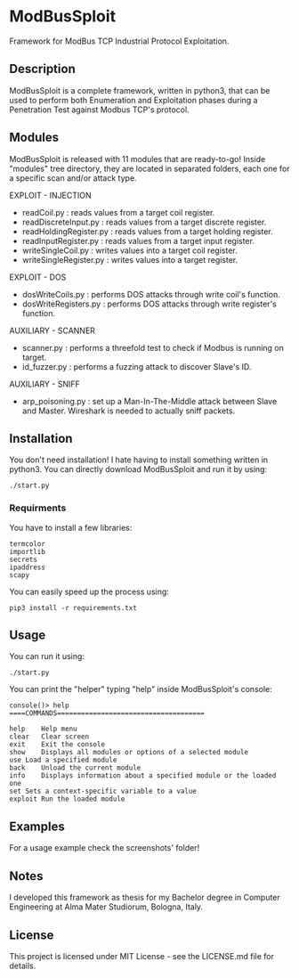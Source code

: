 # ModBusSploit
Framework for ModBus TCP Industrial Protocol Exploitation.

## Description
ModBusSploit is a complete framework, written in python3, that can be used to perform both Enumeration and Exploitation phases during a Penetration Test against Modbus TCP's protocol.


## Modules
ModBusSploit is released with 11 modules that are ready-to-go!
Inside "modules" tree directory, they are located in separated folders, each one for a specific scan and/or attack type.

EXPLOIT - INJECTION
* readCoil.py : reads values from a target coil register.
* readDiscreteInput.py : reads values from a target discrete register.
* readHoldingRegister.py : reads values from a target holding register.  
* readInputRegister.py : reads values from a target input register.
* writeSingleCoil.py : writes values into a target coil register.
* writeSingleRegister.py : writes values into a target register.

EXPLOIT - DOS
* dosWriteCoils.py : performs DOS attacks through write coil's function.
* dosWriteRegisters.py : performs DOS attacks through write register's function.

AUXILIARY - SCANNER
* scanner.py : performs a threefold test to check if Modbus is running on target.
* id_fuzzer.py : performs a fuzzing attack to discover Slave's ID.

AUXILIARY - SNIFF
* arp_poisoning.py : set up a Man-In-The-Middle attack between Slave and Master. Wireshark is needed to actually sniff packets.

## Installation
You don't need installation! I hate having to install something written in python3.
You can directly download ModBusSploit and run it by using:
```
./start.py
```
### Requirments
You have to install a few libraries:
```
termcolor
importlib
secrets
ipaddress
scapy
```
You can easily speed up the process using:
```
pip3 install -r requirements.txt
```

## Usage
You can run it using:
```
./start.py
```
You can print the "helper" typing "help" inside ModBusSploit's console:
```
console()> help
====COMMANDS=====================================

help	Help menu
clear	Clear screen
exit	Exit the console
show	Displays all modules or options of a selected module
use	Load a specified module
back	Unload the current module
info	Displays information about a specified module or the loaded one
set	Sets a context-specific variable to a value
exploit	Run the loaded module
```

## Examples
For a usage example check the screenshots' folder!

## Notes
I developed this framework as thesis for my Bachelor degree in Computer Engineering at Alma Mater Studiorum, Bologna, Italy.

## License
This project is licensed under MIT License - see the LICENSE.md file for details.

